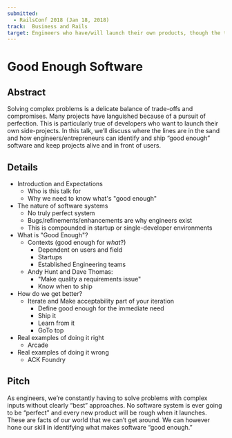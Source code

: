 ```yaml
---
submitted:
  - RailsConf 2018 (Jan 18, 2018)
track:  Business and Rails
target: Engineers who have/will launch their own products, though the topics are applicable to engineers within a larger organization as well, just maybe not as pertinent.
---
```


# Good Enough Software

## Abstract

Solving complex problems is a delicate balance of trade-offs and compromises. Many projects have languished because of a pursuit of perfection.  This is particularly true of developers who want to launch their own side-projects. In this talk, we’ll discuss where the lines are in the sand and how engineers/entrepreneurs can identify and ship “good enough” software and keep projects alive and in front of users.

## Details

- Introduction and Expectations
  - Who is this talk for
  - Why we need to know what's "good enough"
- The nature of software systems
  - No truly perfect system
  - Bugs/refinements/enhancements are why engineers exist
  - This is compounded in startup or single-developer environments
- What is "Good Enough"?
  - Contexts (good enough for _what_?)
    - Dependent on users and field
    - Startups
    - Established Engineering teams
  - Andy Hunt and Dave Thomas:
    - "Make quality a requirements issue"
    - Know when to ship
- How do we get better?
  - Iterate and Make acceptability part of your iteration
    - Define good enough for the immediate need
    - Ship it
    - Learn from it
    - GoTo top
- Real examples of doing it right
  - Arcade
- Real examples of doing it wrong
  - ACK Foundry

## Pitch

As engineers, we’re constantly having to solve problems with complex inputs without clearly “best” approaches.  No software system is ever going to be “perfect” and every new product will be rough when it launches.  These are facts of our world that we can’t get around.  We can however hone our skill in identifying what makes software “good enough.”

